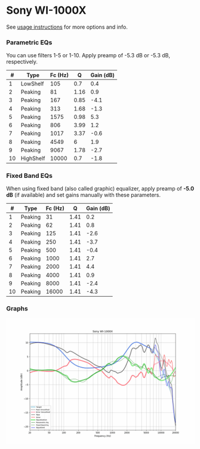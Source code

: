 # Sony WI-1000X
See [usage instructions](https://github.com/jaakkopasanen/AutoEq#usage) for more options and info.

### Parametric EQs
You can use filters 1-5 or 1-10. Apply preamp of -5.3 dB or -5.3 dB, respectively.

|   # | Type      |   Fc (Hz) |    Q |   Gain (dB) |
|-----|-----------|-----------|------|-------------|
|   1 | LowShelf  |       105 | 0.7  |         0.4 |
|   2 | Peaking   |        81 | 1.16 |         0.9 |
|   3 | Peaking   |       167 | 0.85 |        -4.1 |
|   4 | Peaking   |       313 | 1.68 |        -1.3 |
|   5 | Peaking   |      1575 | 0.98 |         5.3 |
|   6 | Peaking   |       806 | 3.99 |         1.2 |
|   7 | Peaking   |      1017 | 3.37 |        -0.6 |
|   8 | Peaking   |      4549 | 6    |         1.9 |
|   9 | Peaking   |      9067 | 1.78 |        -2.7 |
|  10 | HighShelf |     10000 | 0.7  |        -1.8 |

### Fixed Band EQs
When using fixed band (also called graphic) equalizer, apply preamp of **-5.0 dB** (if available) and set gains manually with these parameters.

|   # | Type    |   Fc (Hz) |    Q |   Gain (dB) |
|-----|---------|-----------|------|-------------|
|   1 | Peaking |        31 | 1.41 |         0.2 |
|   2 | Peaking |        62 | 1.41 |         0.8 |
|   3 | Peaking |       125 | 1.41 |        -2.6 |
|   4 | Peaking |       250 | 1.41 |        -3.7 |
|   5 | Peaking |       500 | 1.41 |        -0.4 |
|   6 | Peaking |      1000 | 1.41 |         2.7 |
|   7 | Peaking |      2000 | 1.41 |         4.4 |
|   8 | Peaking |      4000 | 1.41 |         0.9 |
|   9 | Peaking |      8000 | 1.41 |        -2.4 |
|  10 | Peaking |     16000 | 1.41 |        -4.3 |

### Graphs
![](./Sony%20WI-1000X.png)
